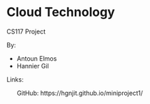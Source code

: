 # Cloud Technology

CS117 Project

By:
<ul>
<li>Antoun Elmos</li>
<li>Hannier Gil</li>
</ul>

Links:
<ul>
GitHub:
https://hgnjit.github.io/miniproject1/
</ul>
